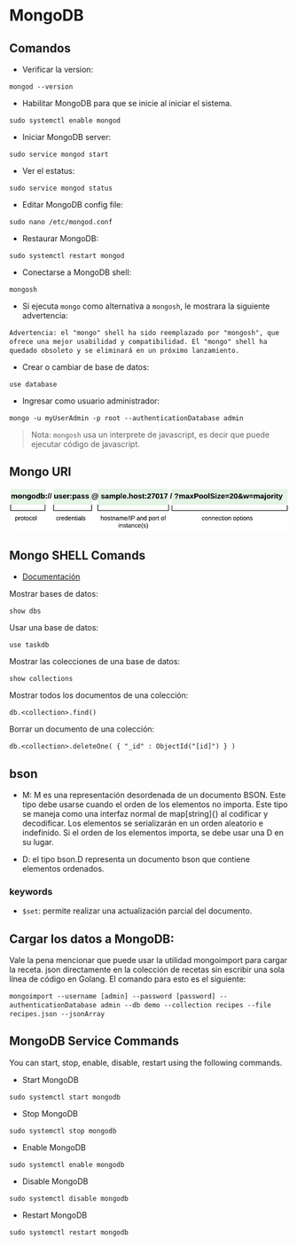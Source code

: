 # MongoDB

## Comandos

- Verificar la version:

```console
mongod --version
```

- Habilitar MongoDB para que se inicie al iniciar el sistema.

```console
sudo systemctl enable mongod
```

- Iniciar MongoDB server:

```console
sudo service mongod start
```

- Ver el estatus:

```console
sudo service mongod status
```

- Editar MongoDB config file:

```console
sudo nano /etc/mongod.conf
```

- Restaurar MongoDB:

```console
sudo systemctl restart mongod
```

- Conectarse a MongoDB shell:

```console
mongosh
```

- Si ejecuta `mongo` como alternativa a `mongosh`, le mostrara la siguiente
  advertencia:

```console
Advertencia: el "mongo" shell ha sido reemplazado por "mongosh", que ofrece una mejor usabilidad y compatibilidad. El "mongo" shell ha quedado obsoleto y se eliminará en un próximo lanzamiento.
```

- Crear o cambiar de base de datos:

```console
use database
```

- Ingresar como usuario administrador:

```console
mongo -u myUserAdmin -p root --authenticationDatabase admin
```

> Nota: `mongosh` usa un interprete de javascript, es decir que puede ejecutar
> código de javascript.

## Mongo URI

![connection uri parts](connection_uri_parts.png)

## Mongo SHELL Comands

- [Documentación](https://www.mongodb.com/docs/manual/reference/mongo-shell/)

Mostrar bases de datos:

```console
show dbs
```

Usar una base de datos:

```console
use taskdb
```

Mostrar las colecciones de una base de datos:

```console
show collections
```

Mostrar todos los documentos de una colección:

```console
db.<collection>.find()
```

Borrar un documento de una colección:

```console
db.<collection>.deleteOne( { "_id" : ObjectId("[id]") } )
```

## bson

- M: M es una representación desordenada de un documento BSON. Este tipo debe
  usarse cuando el orden de los elementos no importa. Este tipo se maneja como
  una interfaz normal de map[string]{} al codificar y decodificar. Los elementos
  se serializarán en un orden aleatorio e indefinido. Si el orden de los
  elementos importa, se debe usar una D en su lugar.

* D: el tipo bson.D representa un documento bson que contiene elementos
  ordenados.

### keywords

- `$set`: permite realizar una actualización parcial del documento.

## Cargar los datos a MongoDB:

Vale la pena mencionar que puede usar la utilidad mongoimport para cargar la
receta. json directamente en la colección de recetas sin escribir una sola línea
de código en Golang. El comando para esto es el siguiente:

```console
mongoimport --username [admin] --password [password] --authenticationDatabase admin --db demo --collection recipes --file recipes.json --jsonArray
```

## MongoDB Service Commands

You can start, stop, enable, disable, restart using the following commands.

- Start MongoDB

```console
sudo systemctl start mongodb
```

- Stop MongoDB

```console
sudo systemctl stop mongodb
```

- Enable MongoDB

```console
sudo systemctl enable mongodb
```

- Disable MongoDB

```console
sudo systemctl disable mongodb
```

- Restart MongoDB

```console
sudo systemctl restart mongodb
```
